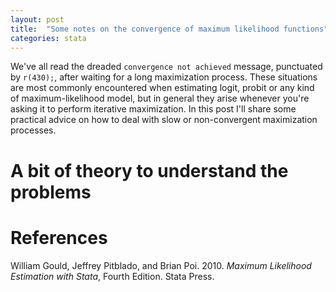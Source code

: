 ```yaml
---
layout: post
title:  "Some notes on the convergence of maximum likelihood functions"
categories: stata
---
```


We've all read the dreaded `convergence not achieved` message, punctuated by `r(430);`, after waiting for a long maximization process. These situations are most commonly encountered when estimating logit, probit or any kind of maximum-likelihood model, but in general they arise whenever you're asking it to perform iterative maximization. In this post I'll share some practical advice on how to deal with slow or non-convergent maximization processes.

# A bit of theory to understand the problems

# References
William Gould, Jeffrey Pitblado, and Brian Poi. 2010.  *Maximum Likelihood Estimation with Stata*, Fourth Edition. Stata Press.

<!-- http://www.bristol.ac.uk/media-library/sites/cmm/migrated/documents/prop-scores.pdf -->
